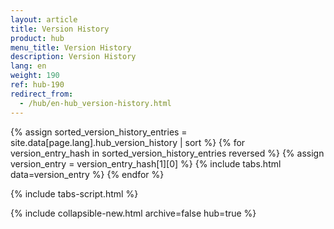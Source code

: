 ```yaml
---
layout: article
title: Version History
product: hub
menu_title: Version History
description: Version History
lang: en
weight: 190
ref: hub-190
redirect_from:
  - /hub/en-hub_version-history.html
---
```


{% assign sorted_version_history_entries = site.data[page.lang].hub_version_history | sort %}
{% for version_entry_hash in sorted_version_history_entries reversed %}
  {% assign version_entry = version_entry_hash[1][0] %}
  {% include tabs.html data=version_entry %}
{% endfor %}

{% include tabs-script.html %}

{% include collapsible-new.html archive=false hub=true %}
